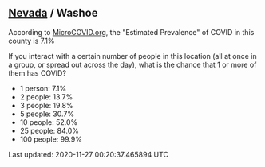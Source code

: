 
## [Nevada](/united-states/nevada) / Washoe

According to [MicroCOVID.org](http://microcovid.org),
the "Estimated Prevalence" of COVID in this county is 7.1%

If you interact with a certain number of people in this location
(all at once in a group, or spread out across the day), what is the chance that
1 or more of them has COVID?

- 1 person: 7.1%
- 2 people: 13.7%
- 3 people: 19.8%
- 5 people: 30.7%
- 10 people: 52.0%
- 25 people: 84.0%
- 100 people: 99.9%

Last updated: 2020-11-27 00:20:37.465894 UTC
